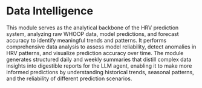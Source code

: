 # Data Intelligence

This module serves as the analytical backbone of the HRV prediction system, analyzing raw WHOOP data, model predictions, and forecast accuracy to identify meaningful trends and patterns. It performs comprehensive data analysis to assess model reliability, detect anomalies in HRV patterns, and visualize prediction accuracy over time. The module generates structured daily and weekly summaries that distill complex data insights into digestible reports for the LLM agent, enabling it to make more informed predictions by understanding historical trends, seasonal patterns, and the reliability of different prediction scenarios. 